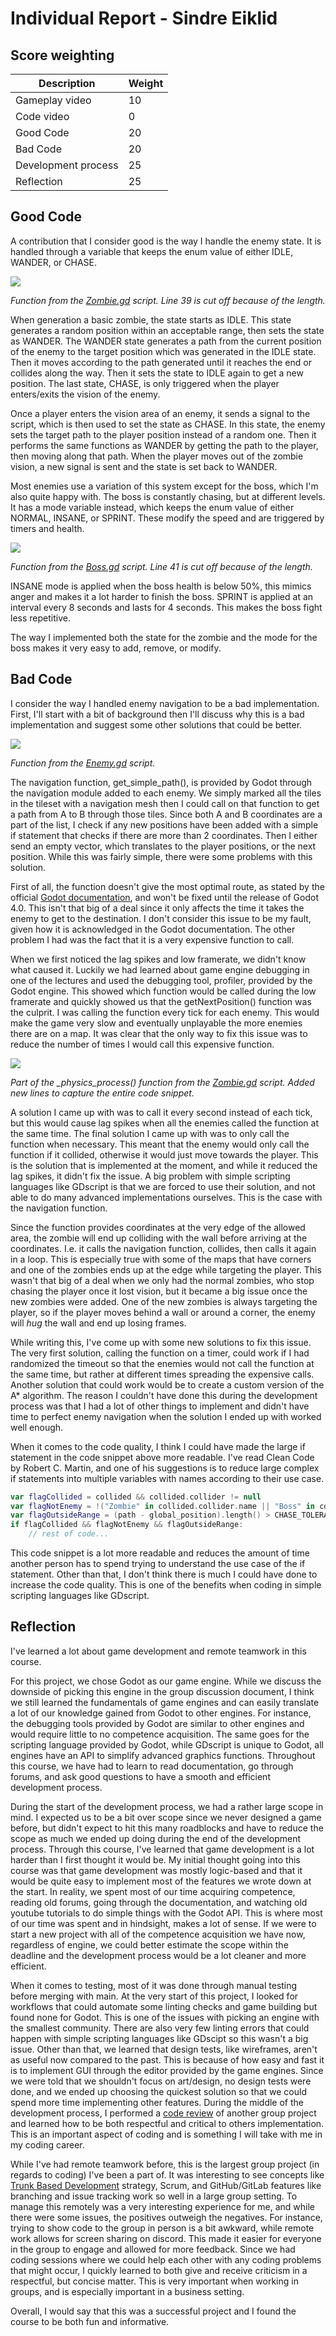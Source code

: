 # Individual Report - Sindre Eiklid
## Score weighting
|Description | Weight |
|----|----|
|Gameplay video | 10 |
|Code video | 0 |
|Good Code  | 20 |
|Bad Code | 20 |
|Development process | 25 |
|Reflection | 25 |

## Good Code
A contribution that I consider good is the way I handle the enemy state. It is handled through a variable that keeps the enum value of either IDLE, WANDER, or CHASE.

![](https://github.com/sindre0830/YAZG/blob/main/Reports/Images/zombie_physics_process_full.PNG)

*Function from the [Zombie.gd](../Source/Actor/Zombie/Zombie.gd) script. Line 39 is cut off because of the length.*

When generation a basic zombie, the state starts as IDLE. This state generates a random position within an acceptable range, then sets the state as WANDER. The WANDER state generates a path from the current position of the enemy to the target position which was generated in the IDLE state. Then it moves according to the path generated until it reaches the end or collides along the way. Then it sets the state to IDLE again to get a new position. The last state, CHASE, is only triggered when the player enters/exits the vision of the enemy.

Once a player enters the vision area of an enemy, it sends a signal to the script, which is then used to set the state as CHASE. In this state, the enemy sets the target path to the player position instead of a random one. Then it performs the same functions as WANDER by getting the path to the player, then moving along that path. When the player moves out of the zombie vision, a new signal is sent and the state is set back to WANDER.

Most enemies use a variation of this system except for the boss, which I'm also quite happy with. The boss is constantly chasing, but at different levels. It has a mode variable instead, which keeps the enum value of either NORMAL, INSANE, or SPRINT. These modify the speed and are triggered by timers and health.

![](https://github.com/sindre0830/YAZG/blob/main/Reports/Images/boss_physics_process_full.PNG)

*Function from the [Boss.gd](../Source/Actor/Zombie/Boss.gd) script. Line 41 is cut off because of the length.*

INSANE mode is applied when the boss health is below 50%, this mimics anger and makes it a lot harder to finish the boss. SPRINT is applied at an interval every 8 seconds and lasts for 4 seconds. This makes the boss fight less repetitive.

The way I implemented both the state for the zombie and the mode for the boss makes it very easy to add, remove, or modify.

## Bad Code
I consider the way I handled enemy navigation to be a bad implementation. First, I'll start with a bit of background then I'll discuss why this is a bad implementation and suggest some other solutions that could be better.

![](https://github.com/sindre0830/YAZG/blob/main/Reports/Images/getNextPosition.PNG)

*Function from the [Enemy.gd](../Source/Actor/Enemy.gd) script.*

The navigation function, get_simple_path(), is provided by Godot through the navigation module added to each enemy. We simply marked all the tiles in the tileset with a navigation mesh then I could call on that function to get a path from A to B through those tiles. Since both A and B coordinates are a part of the list, I check if any new positions have been added with a simple if statement that checks if there are more than 2 coordinates. Then I either send an empty vector, which translates to the player positions, or the next position. While this was fairly simple, there were some problems with this solution.

First of all, the function doesn't give the most optimal route, as stated by the official [Godot documentation](https://docs.godotengine.org/en/stable/classes/class_navigation.html), and won't be fixed until the release of Godot 4.0. This isn't that big of a deal since it only affects the time it takes the enemy to get to the destination. I don't consider this issue to be my fault, given how it is acknowledged in the Godot documentation. The other problem I had was the fact that it is a very expensive function to call.

When we first noticed the lag spikes and low framerate, we didn't know what caused it. Luckily we had learned about game engine debugging in one of the lectures and used the debugging tool, profiler, provided by the Godot engine. This showed which function would be called during the low framerate and quickly showed us that the getNextPosition() function was the culprit. I was calling the function every tick for each enemy. This would make the game very slow and eventually unplayable the more enemies there are on a map. It was clear that the only way to fix this issue was to reduce the number of times I would call this expensive function.

![](https://github.com/sindre0830/YAZG/blob/main/Reports/Images/zombie_physics_process.PNG)

*Part of the _physics_process() function from the [Zombie.gd](../Source/Actor/Zombie/Zombie.gd) script. Added new lines to capture the entire code snippet.*

A solution I came up with was to call it every second instead of each tick, but this would cause lag spikes when all the enemies called the function at the same time. The final solution I came up with was to only call the function when necessary. This meant that the enemy would only call the function if it collided, otherwise it would just move towards the player. This is the solution that is implemented at the moment, and while it reduced the lag spikes, it didn't fix the issue. A big problem with simple scripting languages like GDscript is that we are forced to use their solution, and not able to do many advanced implementations ourselves. This is the case with the navigation function.

Since the function provides coordinates at the very edge of the allowed area, the zombie will end up colliding with the wall before arriving at the coordinates. I.e. it calls the navigation function, collides, then calls it again in a loop. This is especially true with some of the maps that have corners and one of the zombies ends up at the edge while targeting the player. This wasn't that big of a deal when we only had the normal zombies, who stop chasing the player once it lost vision, but it became a big issue once the new zombies were added. One of the new zombies is always targeting the player, so if the player moves behind a wall or around a corner, the enemy will *hug* the wall and end up losing frames.

While writing this, I've come up with some new solutions to fix this issue. The very first solution, calling the function on a timer, could work if I had randomized the timeout so that the enemies would not call the function at the same time, but rather at different times spreading the expensive calls. Another solution that could work would be to create a custom version of the A* algorithm. The reason I couldn't have done this during the development process was that I had a lot of other things to implement and didn't have time to perfect enemy navigation when the solution I ended up with worked well enough.

When it comes to the code quality, I think I could have made the large if statement in the code snippet above more readable. I've read Clean Code by Robert C. Martin, and one of his suggestions is to reduce large complex if statements into multiple variables with names according to their use case.

```Kotlin
var flagCollided = collided && collided.collider != null
var flagNotEnemy = !("Zombie" in collided.collider.name || "Boss" in collided.collider.name)
var flagOutsideRange = (path - global_position).length() > CHASE_TOLERANCE
if flagCollided && flagNotEnemy && flagOutsideRange:
    // rest of code...
```

This code snippet is a lot more readable and reduces the amount of time another person has to spend trying to understand the use case of the if statement. Other than that, I don't think there is much I could have done to increase the code quality. This is one of the benefits when coding in simple scripting languages like GDscript.

## Reflection
I've learned a lot about game development and remote teamwork in this course.

For this project, we chose Godot as our game engine. While we discuss the downside of picking this engine in the group discussion document, I think we still learned the fundamentals of game engines and can easily translate a lot of our knowledge gained from Godot to other engines. For instance, the debugging tools provided by Godot are similar to other engines and would require little to no competence acquisition. The same goes for the scripting language provided by Godot, while GDscript is unique to Godot, all engines have an API to simplify advanced graphics functions. Throughout this course, we have had to learn to read documentation, go through forums, and ask good questions to have a smooth and efficient development process.

During the start of the development process, we had a rather large scope in mind. I expected us to be a bit over scope since we never designed a game before, but didn't expect to hit this many roadblocks and have to reduce the scope as much we ended up doing during the end of the development process. Through this course, I've learned that game development is a lot harder than I first thought it would be. My initial thought going into this course was that game development was mostly logic-based and that it would be quite easy to implement most of the features we wrote down at the start. In reality, we spent most of our time acquiring competence, reading old forums, going through the documentation, and watching old youtube tutorials to do simple things with the Godot API. This is where most of our time was spent and in hindsight, makes a lot of sense. If we were to start a new project with all of the competence acquisition we have now, regardless of engine, we could better estimate the scope within the deadline and the development process would be a lot cleaner and more efficient.

When it comes to testing, most of it was done through manual testing before merging with main. At the very start of this project, I looked for workflows that could automate some linting checks and game building but found none for Godot. This is one of the issues with picking an engine with the smallest community. There are also very few linting errors that could happen with simple scripting languages like GDscipt so this wasn't a big issue. Other than that, we learned that design tests, like wireframes, aren't as useful now compared to the past. This is because of how easy and fast it is to implement GUI through the editor provided by the game engines. Since we were told that we shouldn't focus on art/design, no design tests were done, and we ended up choosing the quickest solution so that we could spend more time implementing other features. During the middle of the development process, I performed a [code review](https://github.com/NTNU-IMT3603-PLATFORMER/NTNU-IMT3606-GAME/issues/72) of another group project and learned how to be both respectful and critical to others implementation. This is an important aspect of coding and is something I will take with me in my coding career.

While I've had remote teamwork before, this is the largest group project (in regards to coding) I've been a part of. It was interesting to see concepts like [Trunk Based Development](https://trunkbaseddevelopment.com/) strategy, Scrum, and GitHub/GitLab features like branching and issue tracking work so well in a large group setting. To manage this remotely was a very interesting experience for me, and while there were some issues, the positives outweigh the negatives. For instance, trying to show code to the group in person is a bit awkward, while remote work allows for screen sharing on discord. This made it easier for everyone in the group to engage and allowed for more feedback. Since we had coding sessions where we could help each other with any coding problems that might occur, I quickly learned to both give and receive criticism in a respectful, but concise matter. This is very important when working in groups, and is especially important in a business setting.

Overall, I would say that this was a successful project and I found the course to be both fun and informative. 
